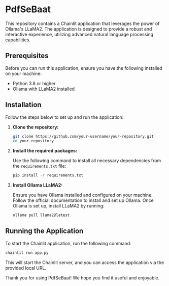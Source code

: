 # PdfSeBaat

This repository contains a Chainlit application that leverages the power of Ollama's LLaMA2. The application is designed to provide a robust and interactive experience, utilizing advanced natural language processing capabilities.

## Prerequisites

Before you can run this application, ensure you have the following installed on your machine:

- Python 3.8 or higher
- Ollama with LLaMA2 installed

## Installation

Follow the steps below to set up and run the application:

1. **Clone the repository:**

   ```bash
   git clone https://github.com/your-username/your-repository.git
   cd your-repository
   ```

2. **Install the required packages:**

   Use the following command to install all necessary dependencies from the `requirements.txt` file:

   ```bash
   pip install -r requirements.txt
   ```

3. **Install Ollama LLaMA2:**

   Ensure you have Ollama installed and configured on your machine. Follow the official documentation to install and set up Ollama. Once Ollama is set up, install LLaMA2 by running:

   ```bash
   ollama pull llama2@latest
   ```

## Running the Application

To start the Chainlit application, run the following command:

```bash
chainlit run app.py
```

This will start the Chainlit server, and you can access the application via the provided local URL.


Thank you for using PdfSeBaat! We hope you find it useful and enjoyable.
